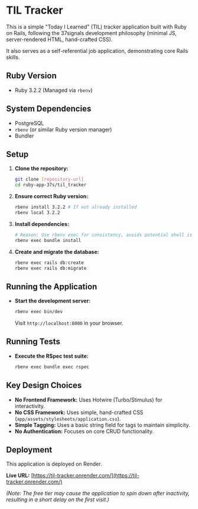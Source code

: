 # TIL Tracker

This is a simple "Today I Learned" (TIL) tracker application built with Ruby on Rails, following the 37signals development philosophy (minimal JS, server-rendered HTML, hand-crafted CSS).

It also serves as a self-referential job application, demonstrating core Rails skills.

## Ruby Version

- Ruby 3.2.2 (Managed via `rbenv`)

## System Dependencies

- PostgreSQL
- `rbenv` (or similar Ruby version manager)
- Bundler

## Setup

1.  **Clone the repository:**
    ```bash
    git clone [repository-url]
    cd ruby-app-37s/til_tracker
    ```
2.  **Ensure correct Ruby version:**
    ```bash
    rbenv install 3.2.2 # If not already installed
    rbenv local 3.2.2
    ```
3.  **Install dependencies:**
    ```bash
    # Reason: Use rbenv exec for consistency, avoids potential shell issues
    rbenv exec bundle install
    ```
4.  **Create and migrate the database:**
    ```bash
    rbenv exec rails db:create
    rbenv exec rails db:migrate
    ```

## Running the Application

- **Start the development server:**
  ```bash
  rbenv exec bin/dev
  ```
  Visit `http://localhost:8000` in your browser.

## Running Tests

- **Execute the RSpec test suite:**
  ```bash
  rbenv exec bundle exec rspec
  ```

## Key Design Choices

- **No Frontend Framework:** Uses Hotwire (Turbo/Stimulus) for interactivity.
- **No CSS Framework:** Uses simple, hand-crafted CSS (`app/assets/stylesheets/application.css`).
- **Simple Tagging:** Uses a basic string field for tags to maintain simplicity.
- **No Authentication:** Focuses on core CRUD functionality.

## Deployment

This application is deployed on Render.

**Live URL:** [https://til-tracker.onrender.com/](https://til-tracker.onrender.com/)

*(Note: The free tier may cause the application to spin down after inactivity, resulting in a short delay on the first visit.)*
